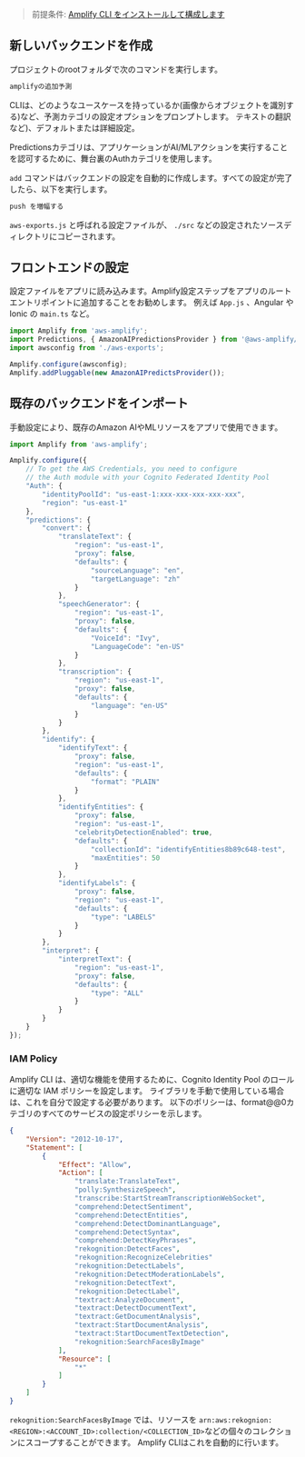 > 前提条件: [Amplify CLI をインストールして構成します](~/cli/start/install.md)

## 新しいバックエンドを作成

プロジェクトのrootフォルダで次のコマンドを実行します。

```bash
amplifyの追加予測
```

CLIは、どのようなユースケースを持っているか(画像からオブジェクトを識別する)など、予測カテゴリの設定オプションをプロンプトします。 テキストの翻訳など)、デフォルトまたは詳細設定。

Predictionsカテゴリは、アプリケーションがAI/MLアクションを実行することを認可するために、舞台裏のAuthカテゴリを使用します。

`add` コマンドはバックエンドの設定を自動的に作成します。すべての設定が完了したら、以下を実行します。

```bash
push を増幅する
```

`aws-exports.js` と呼ばれる設定ファイルが、 `./src` などの設定されたソースディレクトリにコピーされます。

## フロントエンドの設定

設定ファイルをアプリに読み込みます。Amplify設定ステップをアプリのルートエントリポイントに追加することをお勧めします。 例えば `App.js` 、Angular や Ionic の `main.ts` など。

```javascript
import Amplify from 'aws-amplify';
import Predictions, { AmazonAIPredictionsProvider } from '@aws-amplify/predictions';
import awsconfig from './aws-exports';

Amplify.configure(awsconfig);
Amplify.addPluggable(new AmazonAIPredictsProvider());
```

## 既存のバックエンドをインポート

手動設定により、既存のAmazon AIやMLリソースをアプリで使用できます。

```javascript
import Amplify from 'aws-amplify';

Amplify.configure({
    // To get the AWS Credentials, you need to configure 
    // the Auth module with your Cognito Federated Identity Pool
    "Auth": {
        "identityPoolId": "us-east-1:xxx-xxx-xxx-xxx-xxx",
        "region": "us-east-1"
    },
    "predictions": {
        "convert": {
            "translateText": {
                "region": "us-east-1",
                "proxy": false,
                "defaults": {
                    "sourceLanguage": "en",
                    "targetLanguage": "zh"
                }
            },
            "speechGenerator": {
                "region": "us-east-1",
                "proxy": false,
                "defaults": {
                    "VoiceId": "Ivy",
                    "LanguageCode": "en-US"
                }
            },
            "transcription": {
                "region": "us-east-1",
                "proxy": false,
                "defaults": {
                    "language": "en-US"
                }
            }
        },
        "identify": {
            "identifyText": {
                "proxy": false,
                "region": "us-east-1",
                "defaults": {
                    "format": "PLAIN"
                }
            },
            "identifyEntities": {
                "proxy": false,
                "region": "us-east-1",
                "celebrityDetectionEnabled": true,
                "defaults": {
                    "collectionId": "identifyEntities8b89c648-test",
                    "maxEntities": 50
                }
            },
            "identifyLabels": {
                "proxy": false,
                "region": "us-east-1",
                "defaults": {
                    "type": "LABELS"
                }
            }
        },
        "interpret": {
            "interpretText": {
                "region": "us-east-1",
                "proxy": false,
                "defaults": {
                    "type": "ALL"
                }
            }
        }
    }
});
```

### IAM Policy

Amplify CLI は、適切な機能を使用するために、Cognito Identity Pool のロールに適切な IAM ポリシーを設定します。 ライブラリを手動で使用している場合は、これを自分で設定する必要があります。 以下のポリシーは、format@@0カテゴリのすべてのサービスの設定ポリシーを示します。

```json
{
    "Version": "2012-10-17",
    "Statement": [
        {
            "Effect": "Allow",
            "Action": [
                "translate:TranslateText",
                "polly:SynthesizeSpeech",
                "transcribe:StartStreamTranscriptionWebSocket",
                "comprehend:DetectSentiment",
                "comprehend:DetectEntities",
                "comprehend:DetectDominantLanguage",
                "comprehend:DetectSyntax",
                "comprehend:DetectKeyPhrases",
                "rekognition:DetectFaces",
                "rekognition:RecognizeCelebrities"
                "rekognition:DetectLabels",
                "rekognition:DetectModerationLabels",
                "rekognition:DetectText",
                "rekognition:DetectLabel",
                "textract:AnalyzeDocument",
                "textract:DetectDocumentText",
                "textract:GetDocumentAnalysis",
                "textract:StartDocumentAnalysis",
                "textract:StartDocumentTextDetection",
                "rekognition:SearchFacesByImage"
            ],
            "Resource": [
                "*"
            ]
        }
    ]
}
```

`rekognition:SearchFacesByImage` では、リソースを `arn:aws:rekognion:<REGION>:<ACCOUNT_ID>:collection/<COLLECTION_ID>`などの個々のコレクションにスコープすることができます。 Amplify CLIはこれを自動的に行います。
